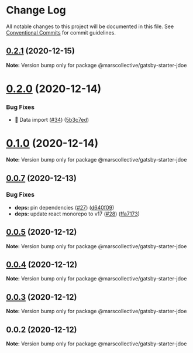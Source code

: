 # Change Log

All notable changes to this project will be documented in this file.
See [Conventional Commits](https://conventionalcommits.org) for commit guidelines.

## [0.2.1](https://github.com/marscollective/gatsby-theme-jdoe/compare/@marscollective/gatsby-starter-jdoe@0.2.0...@marscollective/gatsby-starter-jdoe@0.2.1) (2020-12-15)

**Note:** Version bump only for package @marscollective/gatsby-starter-jdoe





# [0.2.0](https://github.com/marscollective/gatsby-theme-jdoe/compare/@marscollective/gatsby-starter-jdoe@0.1.0...@marscollective/gatsby-starter-jdoe@0.2.0) (2020-12-14)


### Bug Fixes

* 🐛 Data import ([#34](https://github.com/marscollective/gatsby-theme-jdoe/issues/34)) ([5b3c7ed](https://github.com/marscollective/gatsby-theme-jdoe/commit/5b3c7eda09079aa827642d01594c280b7225bb3e))





# [0.1.0](https://github.com/marscollective/gatsby-theme-jdoe/compare/@marscollective/gatsby-starter-jdoe@0.0.7...@marscollective/gatsby-starter-jdoe@0.1.0) (2020-12-14)

**Note:** Version bump only for package @marscollective/gatsby-starter-jdoe





## [0.0.7](https://github.com/marscollective/gatsby-theme-jdoe/compare/@marscollective/gatsby-starter-jdoe@0.0.6...@marscollective/gatsby-starter-jdoe@0.0.7) (2020-12-13)


### Bug Fixes

* **deps:** pin dependencies ([#27](https://github.com/marscollective/gatsby-theme-jdoe/issues/27)) ([d640f09](https://github.com/marscollective/gatsby-theme-jdoe/commit/d640f097df149d53a1f8254cff7b7593836bbd03))
* **deps:** update react monorepo to v17 ([#28](https://github.com/marscollective/gatsby-theme-jdoe/issues/28)) ([ffa7173](https://github.com/marscollective/gatsby-theme-jdoe/commit/ffa71730f668b79d9f0d9edb559ab1619ee22af0))





## [0.0.5](https://github.com/marscollective/gatsby-theme-jdoe/compare/@marscollective/gatsby-starter-jdoe@0.0.4...@marscollective/gatsby-starter-jdoe@0.0.5) (2020-12-12)

**Note:** Version bump only for package @marscollective/gatsby-starter-jdoe





## [0.0.4](https://github.com/marscollective/gatsby-theme-jdoe/compare/@marscollective/gatsby-starter-jdoe@0.0.3...@marscollective/gatsby-starter-jdoe@0.0.4) (2020-12-12)

**Note:** Version bump only for package @marscollective/gatsby-starter-jdoe





## [0.0.3](https://github.com/marscollective/gatsby-theme-jdoe/compare/@marscollective/gatsby-starter-jdoe@0.0.2...@marscollective/gatsby-starter-jdoe@0.0.3) (2020-12-12)

**Note:** Version bump only for package @marscollective/gatsby-starter-jdoe





## 0.0.2 (2020-12-12)

**Note:** Version bump only for package @marscollective/gatsby-starter-jdoe
